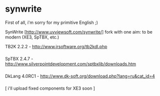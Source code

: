 synwrite
========

First of all, i'm sorry for my primitive English ;)

SynWrite [http://www.uvviewsoft.com/synwrite/] fork with one aim: to be modern (XE3, SpTBX, etc.)

TB2K 2.2.2 - http://www.jrsoftware.org/tb2kdl.php 
###
SpTBX 2.4.7 - http://www.silverpointdevelopment.com/sptbxlib/downloads.htm
###
DkLang 4.0RC1 - http://www.dk-soft.org/download.php?lang=ru&cat_id=4
###
[ i'll upload fixed components for XE3 soon ]
